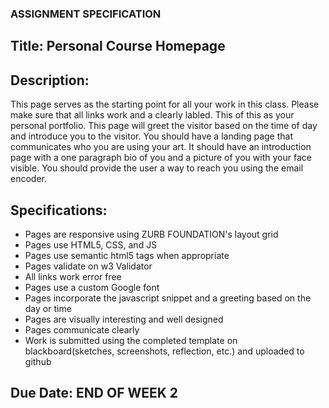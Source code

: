 ### ASSIGNMENT SPECIFICATION

## Title: Personal Course Homepage

## Description: 

This page serves as the starting point for all your work in this class. Please make sure that all links work and a clearly labled.  This of this as your personal portfolio. This page will greet the visitor based on the time of day and introduce you to the visitor.  You should have a landing page that communicates who you are using your art.  It should have an introduction page with a one paragraph bio of you and a picture of you with your face visible. You should provide the user a way to reach you using the email encoder. 

## Specifications:

 - Pages are responsive using ZURB FOUNDATION's layout grid
 - Pages use HTML5, CSS, and JS
 - Pages use semantic html5 tags when appropriate
 - Pages validate on w3 Validator
 - All links work error free
 - Pages use a custom Google font 
 - Pages incorporate the javascript snippet and a greeting based on the day or time
 - Pages are visually interesting and well designed
 - Pages communicate clearly
 - Work is submitted using the completed template on blackboard(sketches, screenshots, reflection, etc.) and uploaded to github
 
## Due Date: END OF WEEK 2
